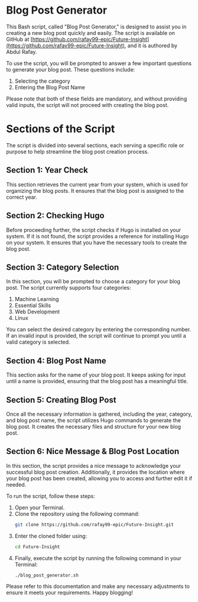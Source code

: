 # Blog Post Generator

This Bash script, called "Blog Post Generator," is designed to assist you in creating a new blog post quickly and easily. The script is available on GitHub at [https://github.com/rafay99-epic/Future-Insight](https://github.com/rafay99-epic/Future-Insight), and it is authored by Abdul Rafay.

To use the script, you will be prompted to answer a few important questions to generate your blog post. These questions include:

1. Selecting the category
2. Entering the Blog Post Name

Please note that both of these fields are mandatory, and without providing valid inputs, the script will not proceed with creating the blog post.

# Sections of the Script
The script is divided into several sections, each serving a specific role or purpose to help streamline the blog post creation process.

## Section 1: Year Check
This section retrieves the current year from your system, which is used for organizing the blog posts. It ensures that the blog post is assigned to the correct year.

## Section 2: Checking Hugo
Before proceeding further, the script checks if Hugo is installed on your system. If it is not found, the script provides a reference for installing Hugo on your system. It ensures that you have the necessary tools to create the blog post.

## Section 3: Category Selection
In this section, you will be prompted to choose a category for your blog post. The script currently supports four categories:

1. Machine Learning
2. Essential Skills
3. Web Development
4. Linux

You can select the desired category by entering the corresponding number. If an invalid input is provided, the script will continue to prompt you until a valid category is selected.

## Section 4: Blog Post Name
This section asks for the name of your blog post. It keeps asking for input until a name is provided, ensuring that the blog post has a meaningful title.

## Section 5: Creating Blog Post
Once all the necessary information is gathered, including the year, category, and blog post name, the script utilizes Hugo commands to generate the blog post. It creates the necessary files and structure for your new blog post.

## Section 6: Nice Message & Blog Post Location
In this section, the script provides a nice message to acknowledge your successful blog post creation. Additionally, it provides the location where your blog post has been created, allowing you to access and further edit it if needed.

To run the script, follow these steps:

1. Open your Terminal.
2. Clone the repository using the following command:
   ```bash
   git clone https://github.com/rafay99-epic/Future-Insight.git
   ```
3. Enter the cloned folder using:
   ```bash
   cd Future-Insight
   ```
4. Finally, execute the script by running the following command in your Terminal:
   ```bash
   ./blog_post_generator.sh
   ```

Please refer to this documentation and make any necessary adjustments to ensure it meets your requirements. Happy blogging!